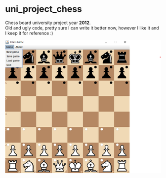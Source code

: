 # uni_project_chess

Chess board university project year **2012**.
<br>
Old and ugly code, pretty sure I can write it better now, however I like it and I keep it for reference :)

![alt text](https://github.com/ShtiliyanUzunov/uni_project_chess/blob/master/images/overview.png)
